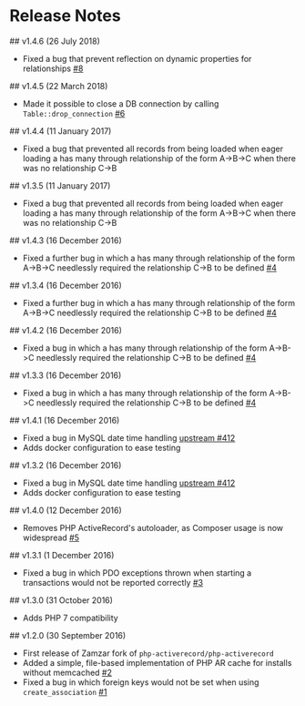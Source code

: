 # Release Notes

## v1.4.6 (26 July 2018)
* Fixed a bug that prevent reflection on dynamic properties for relationships [#8](https://github.com/zamzar/php-activerecord/issues/8)

## v1.4.5 (22 March 2018)
* Made it possible to close a DB connection by calling `Table::drop_connection` [#6](https://github.com/zamzar/php-activerecord/pull/6)

## v1.4.4 (11 January 2017)
* Fixed a bug that prevented all records from being loaded when eager loading a has many through relationship of the form A->B->C when there was no relationship C->B

## v1.3.5 (11 January 2017)
* Fixed a bug that prevented all records from being loaded when eager loading a has many through relationship of the form A->B->C when there was no relationship C->B

## v1.4.3 (16 December 2016)
* Fixed a further bug in which a has many through relationship of the form A->B->C needlessly required the relationship C->B to be defined [#4](https://github.com/zamzar/php-activerecord/issues/4)

## v1.3.4 (16 December 2016)
* Fixed a further bug in which a has many through relationship of the form A->B->C needlessly required the relationship C->B to be defined [#4](https://github.com/zamzar/php-activerecord/issues/4)

## v1.4.2 (16 December 2016)
* Fixed a bug in which a has many through relationship of the form A->B->C needlessly required the relationship C->B to be defined [#4](https://github.com/zamzar/php-activerecord/issues/4)

## v1.3.3 (16 December 2016)
* Fixed a bug in which a has many through relationship of the form A->B->C needlessly required the relationship C->B to be defined [#4](https://github.com/zamzar/php-activerecord/issues/4)

## v1.4.1 (16 December 2016)
* Fixed a bug in MySQL date time handling [upstream #412](https://github.com/jpfuentes2/php-activerecord/issues/412)
* Adds docker configuration to ease testing

## v1.3.2 (16 December 2016)
* Fixed a bug in MySQL date time handling [upstream #412](https://github.com/jpfuentes2/php-activerecord/issues/412)
* Adds docker configuration to ease testing

## v1.4.0 (12 December 2016)
* Removes PHP ActiveRecord's autoloader, as Composer usage is now widespread [#5](https://github.com/zamzar/php-activerecord/issues/5)

## v1.3.1 (1 December 2016)
* Fixed a bug in which PDO exceptions thrown when starting a transactions would not be reported correctly [#3](https://github.com/zamzar/php-activerecord/issues/3)

## v1.3.0 (31 October 2016)
* Adds PHP 7 compatibility

## v1.2.0 (30 September 2016)
* First release of Zamzar fork of `php-activerecord/php-activerecord`
* Added a simple, file-based implementation of PHP AR cache for installs without memcached [#2](https://github.com/zamzar/php-activerecord/issues/2)
* Fixed a bug in which foreign keys would not be set when using `create_association` [#1](https://github.com/zamzar/php-activerecord/issues/1)
